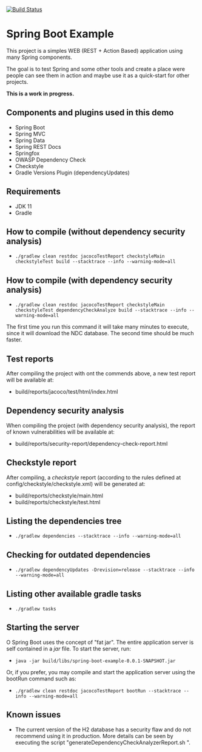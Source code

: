 [![Build Status](https://travis-ci.org/mfdavid/spring-boot-example.svg?branch=master)](https://travis-ci.org/mfdavid/spring-boot-example)

# Spring Boot Example
This project is a simples WEB (REST + Action Based) application using many Spring components.

The goal is to test Spring and some other tools and create a place were people can see them in action and maybe use it
as a quick-start for other projects.

**This is a work in progress.**

## Components and plugins used in this demo
- Spring Boot
- Spring MVC
- Spring Data
- Spring REST Docs
- Springfox
- OWASP Dependency Check
- Checkstyle
- Gradle Versions Plugin (dependencyUpdates)

## Requirements
- JDK 11
- Gradle

## How to compile (without dependency security analysis)
- ```./gradlew clean restdoc jacocoTestReport checkstyleMain checkstyleTest build --stacktrace --info --warning-mode=all```

## How to compile (with dependency security analysis)
- ```./gradlew clean restdoc jacocoTestReport checkstyleMain checkstyleTest dependencyCheckAnalyze build --stacktrace --info --warning-mode=all```

The first time you run this command it will take many minutes to execute, since it will download the NDC database.
The second time should be much faster.

## Test reports
After compiling the project with ont the commends above, a new test report will be available at:
- build/reports/jacoco/test/html/index.html

## Dependency security analysis
When compiling the project (with dependency security analysis), the report of known vulnerabilities will be available
at:
- build/reports/security-report/dependency-check-report.html

## Checkstyle report
After compiling, a *checkstyle* report (according to the rules defined at 
config/checkstyle/checkstyle.xml) will be generated at:
- build/reports/checkstyle/main.html
- build/reports/checkstyle/test.html 

## Listing the dependencies tree
- ```./gradlew dependencies --stacktrace --info --warning-mode=all```

## Checking for outdated dependencies
- ```./gradlew dependencyUpdates -Drevision=release --stacktrace --info --warning-mode=all``` 

## Listing other available gradle tasks
- ```./gradlew tasks```

## Starting the server
O Spring Boot uses the concept of "fat jar". The entire application server is self contained in a *jar* file.
To start the server, run:
- ```java -jar build/libs/spring-boot-example-0.0.1-SNAPSHOT.jar```

Or, if you prefer, you may compile and start the application server using the bootRun command such as:
- ```./gradlew clean restdoc jacocoTestReport bootRun --stacktrace --info --warning-mode=all```
 
## Known issues
- The current version of the H2 database has a security flaw and do not recommend using it in production. 
More details can be seen by executing the script  "generateDependencyCheckAnalyzerReport.sh ".  